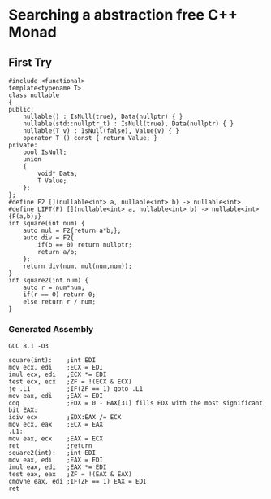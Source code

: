 # Searching a abstraction free C++ Monad

## First Try

    #include <functional>
    template<typename T>
    class nullable
    {
    public:
        nullable() : IsNull(true), Data(nullptr) { }
        nullable(std::nullptr_t) : IsNull(true), Data(nullptr) { }
        nullable(T v) : IsNull(false), Value(v) { }
        operator T () const { return Value; }
    private:
        bool IsNull;
        union
        {
            void* Data;
            T Value;
        };
    };
    #define F2 [](nullable<int> a, nullable<int> b) -> nullable<int>
    #define LIFT(F) [](nullable<int> a, nullable<int> b) -> nullable<int> {F(a,b);}
    int square(int num) {
        auto mul = F2{return a*b;};
        auto div = F2{
            if(b == 0) return nullptr;
            return a/b;
        };   
        return div(num, mul(num,num));
    }
    int square2(int num) {
        auto r = num*num;
        if(r == 0) return 0;
        else return r / num;
    }

### Generated Assembly

    GCC 8.1 -O3

    square(int):    ;int EDI
    mov ecx, edi    ;ECX = EDI
    imul ecx, edi   ;ECX *= EDI
    test ecx, ecx   ;ZF = !(ECX & ECX)
    je .L1          ;IF(ZF == 1) goto .L1
    mov eax, edi    ;EAX = EDI
    cdq             ;EDX = 0 - EAX[31] fills EDX with the most significant bit EAX: 
    idiv ecx        ;EDX:EAX /= ECX
    mov ecx, eax    ;ECX = EAX
    .L1:
    mov eax, ecx    ;EAX = ECX
    ret             ;return
    square2(int):   ;int EDI
    mov eax, edi    ;EAX = EDI
    imul eax, edi   ;EAX *= EDI
    test eax, eax   ;ZF = !(EAX & EAX)
    cmovne eax, edi ;IF(ZF == 1) EAX = EDI
    ret
